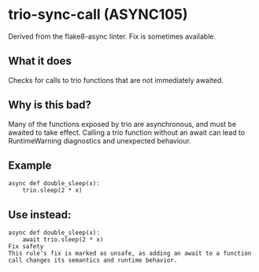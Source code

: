 # trio-sync-call (ASYNC105)
Derived from the flake8-async linter.
Fix is sometimes available.
## What it does
Checks for calls to trio functions that are not immediately awaited.
## Why is this bad?
Many of the functions exposed by trio are asynchronous, and must be awaited
to take effect. Calling a trio function without an await can lead to
RuntimeWarning diagnostics and unexpected behaviour.
## Example
```
async def double_sleep(x):
    trio.sleep(2 * x)
```
## Use instead:
```
async def double_sleep(x):
    await trio.sleep(2 * x)
Fix safety
This rule's fix is marked as unsafe, as adding an await to a function
call changes its semantics and runtime behavior.
```